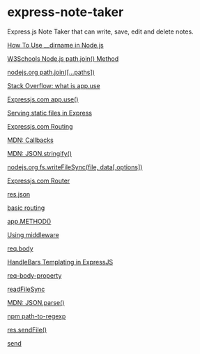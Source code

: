# express-note-taker
Express.js Note Taker that can write, save, edit and delete notes.


[How To Use __dirname in Node.js](https://www.digitalocean.com/community/tutorials/nodejs-how-to-use__dirname#:~:text=__dirname%20is%20an%20environment,containing%20the%20currently%20executing%20file.)
 
[W3Schools Node.js path.join() Method](https://www.w3schools.com/nodejs/met_path_join.asp)
 
[nodejs.org path.join([...paths])](https://nodejs.org/api/path.html#path_path_join_paths)
 
[Stack Overflow: what is app.use](https://stackoverflow.com/questions/11321635/nodejs-express-what-is-app-use#:~:text=use%20is%20a%20way%20to,req%2C%20res%2C%20and%20next.)
 
[Expressjs.com app.use()](http://expressjs.com/en/4x/api.html#app.use)
 
[Serving static files in Express](https://expressjs.com/en/starter/static-files.html)
 
[Expressjs.com Routing](https://expressjs.com/en/guide/routing.html)
 
[MDN: Callbacks](https://developer.mozilla.org/en-US/docs/Glossary/Callback_function)
 
[MDN: JSON.stringify()](https://developer.mozilla.org/en-US/docs/Web/JavaScript/Reference/Global_Objects/JSON/stringify)
 
[nodejs.org fs.writeFileSync(file, data[,options])](https://nodejs.org/api/fs.html#fs_fs_writefilesync_file_data_options)
 
[Expressjs.com Router](https://expressjs.com/en/4x/api.html#router)
 
[res.json](https://expressjs.com/en/4x/api.html#res.json)
 
[basic routing](https://expressjs.com/en/starter/basic-routing.html)
 
[app.METHOD()](https://expressjs.com/en/4x/api.html#app.METHOD)
 
[Using middleware](https://expressjs.com/en/guide/using-middleware.html)
 
[req.body](https://expressjs.com/en/4x/api.html#req.body)
 
[HandleBars Templating in ExpressJS](https://www.geeksforgeeks.org/handlebars-templating-in-expressjs/?ref=rp)
 
[req-body-property](https://www.geeksforgeeks.org/express-js-req-body-property/)
 
[readFileSync](https://nodejs.org/api/fs.html#fs_fs_readfilesync_path_options)
 
[MDN: JSON.parse()](https://developer.mozilla.org/en-US/docs/Web/JavaScript/Reference/Global_Objects/JSON/parse)
 
[npm path-to-regexp](https://www.npmjs.com/package/path-to-regexp)

[res.sendFile()](https://expressjs.com/en/4x/api.html#res.send)
 
[send](https://github.com/pillarjs/send)
 
[]()
 
[]()
 
[]()
 
[]()
 
[]()
 
[]()
 
[]()
 
[]()
 
[]()
 
[]()
 
[]()
 
[]()
 
[]()
 
[]()
 
 
